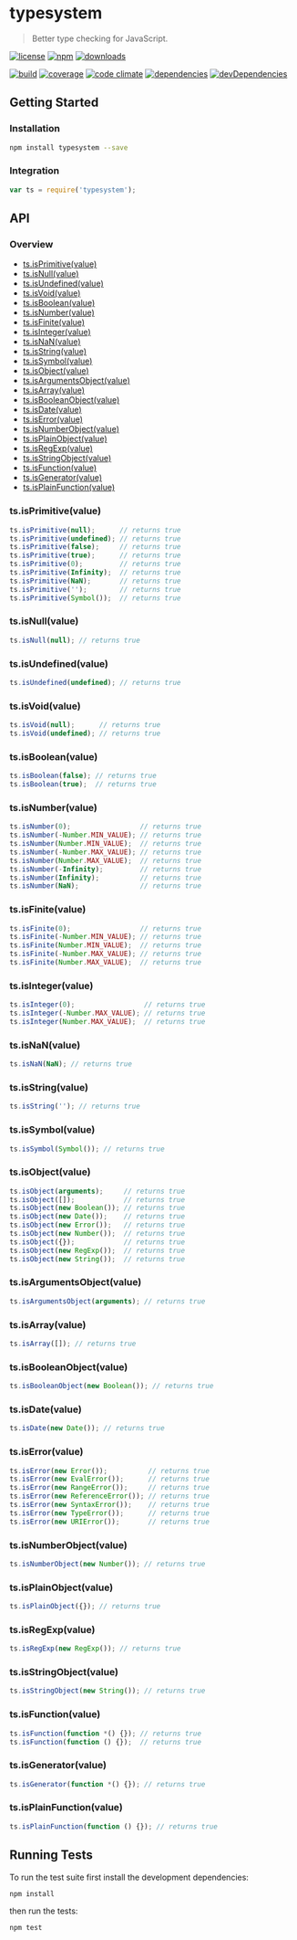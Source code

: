 # typesystem

> Better type checking for JavaScript.

[![license](http://img.shields.io/badge/license-MIT-blue.svg?style=flat)](https://raw.githubusercontent.com/clebert/typesystem/master/LICENSE)
[![npm](http://img.shields.io/npm/v/typesystem.svg?style=flat)](https://www.npmjs.org/package/typesystem)
[![downloads](http://img.shields.io/npm/dm/typesystem.svg?style=flat)](https://www.npmjs.org/package/typesystem)

[![build](http://img.shields.io/travis/clebert/typesystem/master.svg?style=flat)](https://travis-ci.org/clebert/typesystem)
[![coverage](http://img.shields.io/coveralls/clebert/typesystem/master.svg?style=flat)](https://coveralls.io/r/clebert/typesystem)
[![code climate](http://img.shields.io/codeclimate/github/clebert/typesystem.svg?style=flat)](https://codeclimate.com/github/clebert/typesystem)
[![dependencies](http://img.shields.io/david/clebert/typesystem.svg?style=flat)](https://david-dm.org/clebert/typesystem#info=dependencies&view=table)
[![devDependencies](http://img.shields.io/david/dev/clebert/typesystem.svg?style=flat)](https://david-dm.org/clebert/typesystem#info=devDependencies&view=table)

## Getting Started

### Installation

```sh
npm install typesystem --save
```

### Integration

```javascript
var ts = require('typesystem');
```

## API

### Overview

- [ts.isPrimitive(value)](#tsisprimitivevalue)
- [ts.isNull(value)](#tsisnullvalue)
- [ts.isUndefined(value)](#tsisundefinedvalue)
- [ts.isVoid(value)](#tsisvoidvalue)
- [ts.isBoolean(value)](#tsisbooleanvalue)
- [ts.isNumber(value)](#tsisnumbervalue)
- [ts.isFinite(value)](#tsisfinitevalue)
- [ts.isInteger(value)](#tsisintegervalue)
- [ts.isNaN(value)](#tsisnanvalue)
- [ts.isString(value)](#tsisstringvalue)
- [ts.isSymbol(value)](#tsissymbolvalue)
- [ts.isObject(value)](#tsisobjectvalue)
- [ts.isArgumentsObject(value)](#tsisargumentsobjectvalue)
- [ts.isArray(value)](#tsisarrayvalue)
- [ts.isBooleanObject(value)](#tsisbooleanobjectvalue)
- [ts.isDate(value)](#tsisdatevalue)
- [ts.isError(value)](#tsiserrorvalue)
- [ts.isNumberObject(value)](#tsisnumberobjectvalue)
- [ts.isPlainObject(value)](#tsisplainobjectvalue)
- [ts.isRegExp(value)](#tsisregexpvalue)
- [ts.isStringObject(value)](#tsisstringobjectvalue)
- [ts.isFunction(value)](#tsisfunctionvalue)
- [ts.isGenerator(value)](#tsisgeneratorvalue)
- [ts.isPlainFunction(value)](#tsisplainfunctionvalue)

### ts.isPrimitive(value)

```javascript
ts.isPrimitive(null);      // returns true
ts.isPrimitive(undefined); // returns true
ts.isPrimitive(false);     // returns true
ts.isPrimitive(true);      // returns true
ts.isPrimitive(0);         // returns true
ts.isPrimitive(Infinity);  // returns true
ts.isPrimitive(NaN);       // returns true
ts.isPrimitive('');        // returns true
ts.isPrimitive(Symbol());  // returns true
```

### ts.isNull(value)

```javascript
ts.isNull(null); // returns true
```

### ts.isUndefined(value)

```javascript
ts.isUndefined(undefined); // returns true
```

### ts.isVoid(value)

```javascript
ts.isVoid(null);      // returns true
ts.isVoid(undefined); // returns true
```

### ts.isBoolean(value)

```javascript
ts.isBoolean(false); // returns true
ts.isBoolean(true);  // returns true
```

### ts.isNumber(value)

```javascript
ts.isNumber(0);                 // returns true
ts.isNumber(-Number.MIN_VALUE); // returns true
ts.isNumber(Number.MIN_VALUE);  // returns true
ts.isNumber(-Number.MAX_VALUE); // returns true
ts.isNumber(Number.MAX_VALUE);  // returns true
ts.isNumber(-Infinity);         // returns true
ts.isNumber(Infinity);          // returns true
ts.isNumber(NaN);               // returns true
```

### ts.isFinite(value)

```javascript
ts.isFinite(0);                 // returns true
ts.isFinite(-Number.MIN_VALUE); // returns true
ts.isFinite(Number.MIN_VALUE);  // returns true
ts.isFinite(-Number.MAX_VALUE); // returns true
ts.isFinite(Number.MAX_VALUE);  // returns true
```

### ts.isInteger(value)

```javascript
ts.isInteger(0);                 // returns true
ts.isInteger(-Number.MAX_VALUE); // returns true
ts.isInteger(Number.MAX_VALUE);  // returns true
```

### ts.isNaN(value)

```javascript
ts.isNaN(NaN); // returns true
```

### ts.isString(value)

```javascript
ts.isString(''); // returns true
```

### ts.isSymbol(value)

```javascript
ts.isSymbol(Symbol()); // returns true
```

### ts.isObject(value)

```javascript
ts.isObject(arguments);     // returns true
ts.isObject([]);            // returns true
ts.isObject(new Boolean()); // returns true
ts.isObject(new Date());    // returns true
ts.isObject(new Error());   // returns true
ts.isObject(new Number());  // returns true
ts.isObject({});            // returns true
ts.isObject(new RegExp());  // returns true
ts.isObject(new String());  // returns true
```

### ts.isArgumentsObject(value)

```javascript
ts.isArgumentsObject(arguments); // returns true
```

### ts.isArray(value)

```javascript
ts.isArray([]); // returns true
```

### ts.isBooleanObject(value)

```javascript
ts.isBooleanObject(new Boolean()); // returns true
```

### ts.isDate(value)

```javascript
ts.isDate(new Date()); // returns true
```

### ts.isError(value)

```javascript
ts.isError(new Error());          // returns true
ts.isError(new EvalError());      // returns true
ts.isError(new RangeError());     // returns true
ts.isError(new ReferenceError()); // returns true
ts.isError(new SyntaxError());    // returns true
ts.isError(new TypeError());      // returns true
ts.isError(new URIError());       // returns true
```

### ts.isNumberObject(value)

```javascript
ts.isNumberObject(new Number()); // returns true
```

### ts.isPlainObject(value)

```javascript
ts.isPlainObject({}); // returns true
```

### ts.isRegExp(value)

```javascript
ts.isRegExp(new RegExp()); // returns true
```

### ts.isStringObject(value)

```javascript
ts.isStringObject(new String()); // returns true
```

### ts.isFunction(value)

```javascript
ts.isFunction(function *() {}); // returns true
ts.isFunction(function () {});  // returns true
```

### ts.isGenerator(value)

```javascript
ts.isGenerator(function *() {}); // returns true
```

### ts.isPlainFunction(value)

```javascript
ts.isPlainFunction(function () {}); // returns true
```

## Running Tests

To run the test suite first install the development dependencies:

```sh
npm install
```

then run the tests:

```sh
npm test
```
